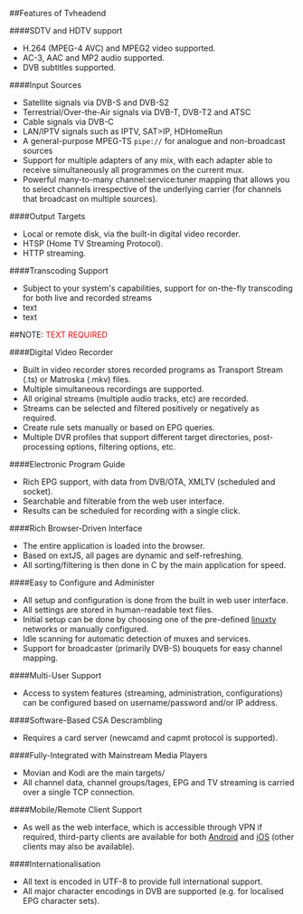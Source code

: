 ##Features of Tvheadend

####SDTV and HDTV support
* H.264 (MPEG-4 AVC) and MPEG2 video supported.
* AC-3, AAC and MP2 audio supported.
* DVB subtitles supported.

####Input Sources
* Satellite signals via DVB-S and DVB-S2
* Terrestrial/Over-the-Air signals via DVB-T, DVB-T2 and ATSC
* Cable signals via DVB-C
* LAN/IPTV signals such as IPTV, SAT>IP, HDHomeRun
* A general-purpose MPEG-TS `pipe://` for analogue and non-broadcast sources
* Support for multiple adapters of any mix, with each adapter able to
receive simultaneously all programmes on the current mux.
* Powerful many-to-many channel:service:tuner mapping that allows you to select
channels irrespective of the underlying carrier (for channels that broadcast
on multiple sources). 

####Output Targets
* Local or remote disk, via the built-in digital video recorder.
* HTSP (Home TV Streaming Protocol).
* HTTP streaming.

####Transcoding Support
* Subject to your system's capabilities, support for on-the-fly transcoding
for both live and recorded streams
* text
* text

##NOTE: <font color=red>TEXT REQUIRED</font>

####Digital Video Recorder
* Built in video recorder stores recorded programs as Transport Stream (.ts) or Matroska (.mkv) files.
* Multiple simultaneous recordings are supported.
* All original streams (multiple audio tracks, etc) are recorded.
* Streams can be selected and filtered positively or negatively as required.
* Create rule sets manually or based on EPG queries.
* Multiple DVR profiles that support different target directories, post-processing options, filtering options, etc.

####Electronic Program Guide
* Rich EPG support, with data from DVB/OTA, XMLTV (scheduled and socket).
* Searchable and filterable from the web user interface.
* Results can be scheduled for recording with a single click.

####Rich Browser-Driven Interface
* The entire application is loaded into the browser.
* Based on extJS, all pages are dynamic and self-refreshing.
* All sorting/filtering is then done in C by the main application for speed.

####Easy to Configure and Administer
* All setup and configuration is done from the built in web user interface.
* All settings are stored in human-readable text files.
* Initial setup can be done by choosing one of the pre-defined [linuxtv](http://git.linuxtv.org/cgit.cgi/dtv-scan-tables.git) networks
or manually configured.
* Idle scanning for automatic detection of muxes and services.
* Support for broadcaster (primarily DVB-S) bouquets for easy channel mapping. 

####Multi-User Support
* Access to system features (streaming, administration, configurations) can
be configured based on username/password and/or IP address.

####Software-Based CSA Descrambling
* Requires a card server (newcamd and capmt protocol is supported).

####Fully-Integrated with Mainstream Media Players
* Movian and Kodi are the main targets/
* All channel data, channel groups/tages, EPG and TV streaming is carried over a single TCP connection.

####Mobile/Remote Client Support
* As well as the web interface, which is accessible through VPN if required, 
third-party clients are available for both [Android](https://play.google.com/store/apps/details?id=org.tvheadend.tvhclient&hl=en_GB)
and [iOS](https://itunes.apple.com/gb/app/tvhclient/id638900112?mt=8) (other
clients may also be available).

####Internationalisation
* All text is encoded in UTF-8 to provide full international support.
* All major character encodings in DVB are supported (e.g. for localised EPG character sets).
